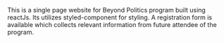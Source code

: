 This is a single page website for Beyond Politics program built using reactJs. Its utilizes styled-component for styling. A registration form is available which collects relevant information from future attendee of the program.
